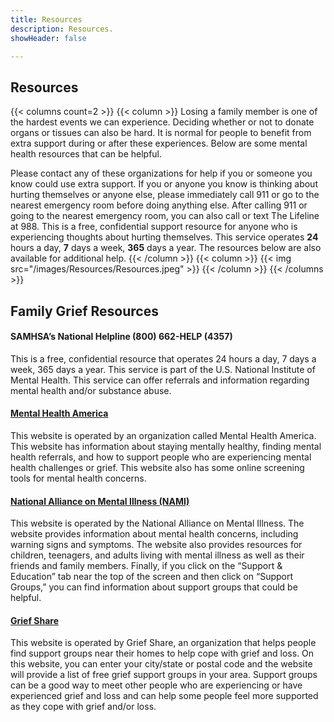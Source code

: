 ```yaml
---
title: Resources
description: Resources.
showHeader: false

---
```


## Resources

{{< columns count=2 >}}
{{< column >}}
Losing a family member is one of the hardest events we can experience. Deciding whether or not to donate organs or tissues can also be hard. It is normal for people to benefit from extra support during or after these experiences. Below are some mental health resources that can be helpful.

Please contact any of these organizations for help if you or someone you know could use extra support. If you or anyone you know is thinking about hurting themselves or anyone else, please immediately call 911 or go to the nearest emergency room before doing anything else. After calling 911 or going to the nearest emergency room, you can also call or text The Lifeline at 988. This is a free, confidential support resource for anyone who is experiencing thoughts about hurting themselves. This service operates **24** hours a day, **7** days a week, **365** days a year. The resources below are also available for additional help.
{{< /column >}}
{{< column >}}
{{< img src="/images/Resources/Resources.jpeg" >}}
{{< /column >}}
{{< /columns >}}

## Family Grief Resources

#### SAMHSA’s National Helpline (800) 662-HELP (4357)

This is a free, confidential resource that operates 24 hours a day, 7 days a week, 365 days a year. This service is part of the U.S. National Institute of Mental Health. This service can offer referrals and information regarding mental health and/or substance abuse.

#### [Mental Health America](https://mhanational.org/)

This website is operated by an organization called Mental Health America. This website has information about staying mentally healthy, finding mental health referrals, and how to support people who are experiencing mental health challenges or grief. This website also has some online screening tools for mental health concerns.

#### [National Alliance on Mental Illness (NAMI)](https://www.nami.org/)

This website is operated by the National Alliance on Mental Illness. The website provides information about mental health concerns, including warning signs and symptoms. The website also provides resources for children, teenagers, and adults living with mental illness as well as their friends and family members. Finally, if you click on the “Support & Education” tab near the top of the screen and then click on “Support Groups,” you can find information about support groups that could be helpful.

#### [Grief Share](https://www.griefshare.org/)

This website is operated by Grief Share, an organization that helps people find support groups near their homes to help cope with grief and loss. On this website, you can enter your city/state or postal code and the website will provide a list of free grief support groups in your area. Support groups can be a good way to meet other people who are experiencing or have experienced grief and loss and can help some people feel more supported as they cope with grief and/or loss.

